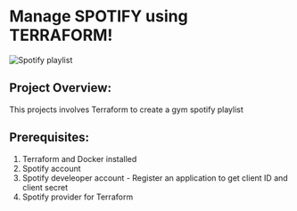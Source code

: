 # Manage SPOTIFY using TERRAFORM!

![Spotify playlist](/Users/vivekmanne/Downloads/spotify.png)

## Project Overview:
This projects involves Terraform to create a gym spotify playlist 

## Prerequisites:
1. Terraform and Docker installed 
2. Spotify account 
3. Spotify develeoper account - Register an application to get client ID and client secret
4. Spotify provider for Terraform 


